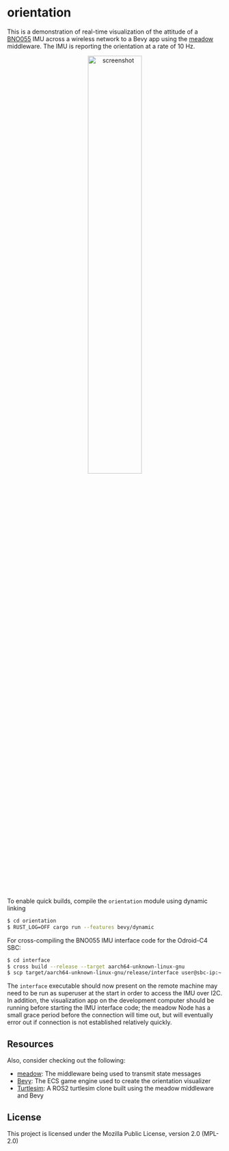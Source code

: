 # orientation

This is a demonstration of real-time visualization of the attitude of a [BNO055](https://crates.io/crates/bno055) IMU across a wireless network to a Bevy app using the [meadow](https://github.com/quietlychris/meadow) middleware. The IMU is reporting the orientation at a rate of 10 Hz. 

<p align="center"><img src="assets/orientation.gif" alt="screenshot" width="50%"/></p>

To enable quick builds, compile the `orientation` module using dynamic linking
```sh
$ cd orientation
$ RUST_LOG=OFF cargo run --features bevy/dynamic
```

For cross-compiling the BNO055 IMU interface code for the Odroid-C4 SBC:
```sh
$ cd interface
$ cross build --release --target aarch64-unknown-linux-gnu
$ scp target/aarch64-unknown-linux-gnu/release/interface user@sbc-ip:~
```
The `interface` executable should now present on the remote machine may need to be run as superuser at the start in order to access the IMU over I2C. In addition, the visualization app on the development computer should be running before starting the IMU interface code; the meadow Node has a small grace period before the connection will time out, but will eventually error out if connection is not established relatively quickly. 

## Resources

Also, consider checking out the following: 
- [meadow](https://github.com/quietlychris/meadow): The middleware being used to transmit state messages
- [Bevy](https://bevyengine.org): The ECS game engine used to create the orientation visualizer
- [Turtlesim](https://github.com/quietlychris/turtlesim): A ROS2 turtlesim clone built using the meadow middleware and Bevy

## License

This project is licensed under the Mozilla Public License, version 2.0 (MPL-2.0)

